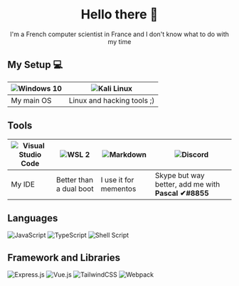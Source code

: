 <h1 align="center">Hello there 👋</h1>

<p align="center">I'm a French computer scientist in France and I don't know what to do with my time</p>

<h2>My Setup 💻</h2>

| <img alt="Windows 10" src="https://img.shields.io/badge/Windows-0078D6?style=for-the-badge&logo=windows&logoColor=white" /> | <img alt="Kali Linux" src="https://img.shields.io/static/v1?style=for-the-badge&message=Kali+Linux&color=557C94&logo=Kali+Linux&logoColor=FFFFFF&label=" /> |
| --------------------------------------------------------------------------------------------------------------------------- | ----------------------------------------------------------------------------------------------------------------------------------------------------------- |
| My main OS                                                                                                                  | Linux and hacking tools ;)                                                                                                                                  |

<h2>Tools</h2>

| <img alt="Visual Studio Code" src="https://img.shields.io/badge/VisualStudioCode-0078d7.svg?style=for-the-badge&logo=visual-studio-code&logoColor=white" /> | <img alt="WSL 2" src="https://img.shields.io/static/v1?style=for-the-badge&message=WSL+2&color=4D4D4D&logo=Windows+Terminal&logoColor=FFFFFF&label=" /> | <img alt="Markdown" src="https://img.shields.io/static/v1?style=for-the-badge&message=Markdown&color=000000&logo=Markdown&logoColor=FFFFFF&label=" /> | <img alt="Discord" src="https://img.shields.io/static/v1?style=for-the-badge&message=Discord&color=5865F2&logo=Discord&logoColor=FFFFFF&label=" /> |
| ----------------------------------------------------------------------------------------------------------------------------------------------------------- | ------------------------------------------------------------------------------------------------------------------------------------------------------- | ----------------------------------------------------------------------------------------------------------------------------------------------------- | -------------------------------------------------------------------------------------------------------------------------------------------------- |
| My IDE                                                                                                                                                      | Better than a dual boot                                                                                                                                 | I use it for mementos                                                                                                                                 | Skype but way better, add me with **Pascal ✔#8855**                                                                                                |

<h2>Languages</h2>
<p>
  <img alt="JavaScript" src="https://img.shields.io/badge/javascript-%23323330.svg?style=for-the-badge&logo=javascript&logoColor=%23F7DF1E" />
  <img alt="TypeScript" src="https://img.shields.io/badge/typescript-%23007ACC.svg?style=for-the-badge&logo=typescript&logoColor=white" />
  <img alt="Shell Script" src="https://img.shields.io/badge/shell_script-%23121011.svg?style=for-the-badge&logo=gnu-bash&logoColor=white" />
</p>

<h2>Framework and Libraries</h2>
<p>
  <img alt="Express.js" src="https://img.shields.io/badge/express.js-%23404d59.svg?style=for-the-badge&logo=express&logoColor=%2361DAFB" />
  <img alt="Vue.js" src="https://img.shields.io/badge/vuejs-%2335495e.svg?style=for-the-badge&logo=vue-dot-js&logoColor=%234FC08D" />
  <img alt="TailwindCSS" src="https://img.shields.io/badge/tailwindcss-%2338B2AC.svg?style=for-the-badge&logo=tailwind-css&logoColor=white" />
  <img alt="Webpack" src="https://img.shields.io/badge/webpack-%238DD6F9.svg?style=for-the-badge&logo=webpack&logoColor=black" />
</p>
